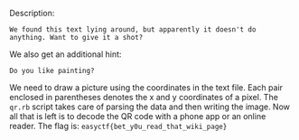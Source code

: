 Description:
```
We found this text lying around, but apparently it doesn't do anything. Want to give it a shot?
```
We also get an additional hint:
```
Do you like painting?
```
We need to draw a picture using the coordinates in the text file. Each pair enclosed in parentheses denotes the x and y coordinates of a pixel. The ```qr.rb``` script takes care of parsing the data and then writing the image.
Now all that is left is to decode the QR code with a phone app or an online reader.
The flag is: ```easyctf{bet_y0u_read_that_wiki_page}```

